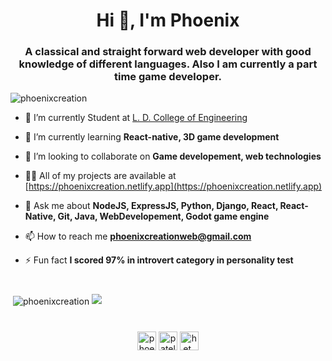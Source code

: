 <h1 align="center">Hi 👋, I'm Phoenix</h1>
<h3 align="center">A classical and straight forward web developer with good knowledge of different languages. Also I am currently a part time game developer.</h3>

<p align="left"> <img src="https://komarev.com/ghpvc/?username=phoenixcreation" alt="phoenixcreation" /> </p>

- 🔭 I’m currently Student at [L. D. College of Engineering](https://ldce.ac.in)

- 🌱 I’m currently learning **React-native, 3D game development**

- 👯 I’m looking to collaborate on **Game developement, web technologies**

- 👨‍💻 All of my projects are available at [https://phoenixcreation.netlify.app](https://phoenixcreation.netlify.app)

- 💬 Ask me about **NodeJS, ExpressJS, Python, Django, React, React-Native, Git, Java, WebDevelopement, Godot game engine**

- 📫 How to reach me **phoenixcreationweb@gmail.com**

- ⚡ Fun fact **I scored 97% in introvert category in personality test**

#

<img src="https://github-streak.herokuapp.com/phoenixcreation?theme=highcontrast" alt="" />
<img align="center" src="https://github-readme-stats.vercel.app/api?username=phoenixcreation&show_icons=true&theme=vision-friendly-dark" alt="phoenixcreation" />
<img src="https://github-readme-stats.vercel.app/api/top-langs/?username=phoenixcreation&show_icons=true&theme=vision-friendly-dark" />

#

<p align="center">
<a href="https://twitter.com/phoenixcrea2ion" target="blank"><img align="center" src="https://cdn.jsdelivr.net/npm/simple-icons@3.0.1/icons/twitter.svg" alt="phoenixcrea2ion" height="30" width="30" /></a>
<a href="https://facebook.com/phoenixcreationweb" target="blank"><img align="center" src="https://cdn.jsdelivr.net/npm/simple-icons@3.0.1/icons/facebook.svg" alt="patel.het.108" height="30" width="30" /></a>
<a href="https://instagram.com/phoenixcreationweb" target="blank"><img align="center" src="https://cdn.jsdelivr.net/npm/simple-icons@3.0.1/icons/instagram.svg" alt="het_patel_285" height="30" width="30" /></a>
</p>

#
